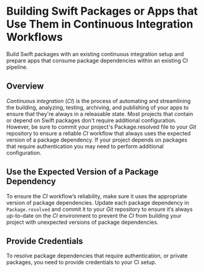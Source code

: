 # Building Swift Packages or Apps that Use Them in Continuous Integration Workflows

Build Swift packages with an existing continuous integration setup and prepare apps that consume package dependencies within an existing CI pipeline.

## Overview

*Continuous integration* (*CI*) is the process of automating and streamlining the building, analyzing, testing, archiving, and publishing of your apps to ensure that they're always in a releasable state.
Most projects that contain or depend on Swift packages don't require additional configuration. However, be sure to commit your project's Package.resolved file to your *Git* repository to ensure a reliable *CI* workflow that always uses the expected version of a package dependency.
If your project depends on packages that require authentication you may need to perform additional configuration.

## Use the Expected Version of a Package Dependency

To ensure the *CI* workflow’s reliability, make sure it uses the appropriate version of package dependencies.
Update each package dependency in `Package.resolved` and commit it to your *Git* repository to ensure it’s always up-to-date on the *CI* environment to prevent the *CI* from building your project with unexpected versions of package dependencies.

## Provide Credentials

To resolve package dependencies that require authentication, or private packages, you need to provide credentials to your CI setup.
